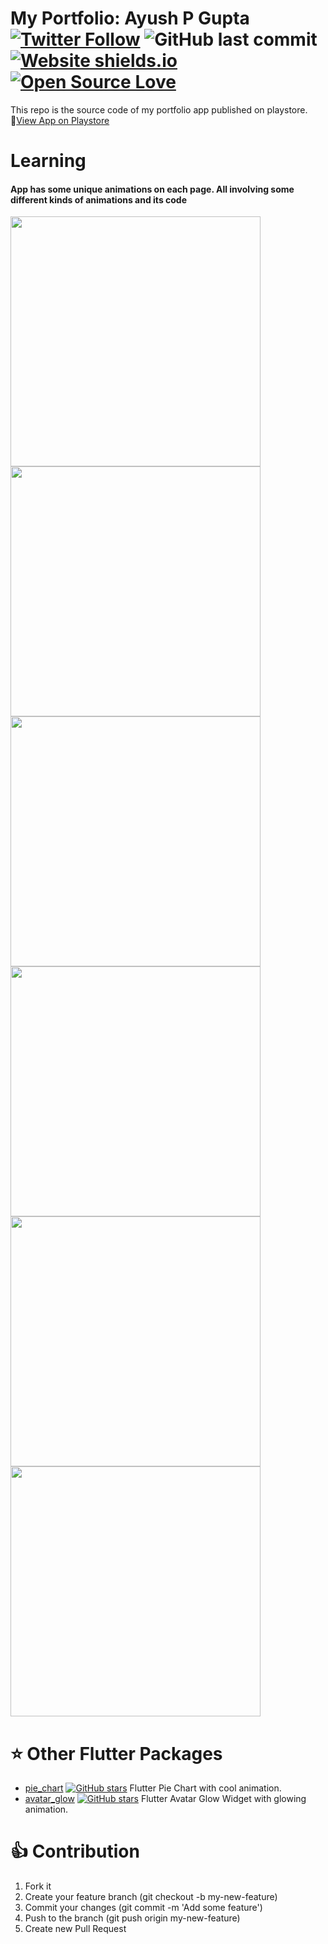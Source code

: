 # My Portfolio: Ayush P Gupta [![Twitter Follow](https://img.shields.io/twitter/url/https/@ayushpgupta.svg?style=social)](https://twitter.com/ayushpgupta) ![GitHub last commit](https://img.shields.io/github/last-commit/apgapg/avatar_glow.svg) [![Website shields.io](https://img.shields.io/website-up-down-green-red/http/shields.io.svg)](https://play.google.com/store/apps/details?id=com.coddu.flutterprofile)[![Open Source Love](https://badges.frapsoft.com/os/v2/open-source.svg?v=103)](https://github.com/apgapg/avatar_glow)


This repo is the source code of my portfolio app published on playstore.  
📱[View App on Playstore](!https://play.google.com/store/apps/details?id=com.coddu.flutterprofile)

# Learning

#### App has some unique animations on each page. All involving some different kinds of animations and its code

<img src="https://raw.githubusercontent.com/apgapg/avatar_glow/master/src/intro.gif"  height = "400" >
<img src="https://raw.githubusercontent.com/apgapg/avatar_glow/master/src/home.gif"  height = "400" >
<img src="https://raw.githubusercontent.com/apgapg/avatar_glow/master/src/job.gif"  height = "400" >
<img src="https://raw.githubusercontent.com/apgapg/avatar_glow/master/src/sketch.gif"  height = "400" >
<img src="https://raw.githubusercontent.com/apgapg/avatar_glow/master/src/educate.gif"  height = "400" >
<img src="https://raw.githubusercontent.com/apgapg/avatar_glow/master/src/contact.gif"  height = "400" >

# ⭐ Other Flutter Packages
- [pie_chart](https://pub.dartlang.org/packages/pie_chart)  [![GitHub stars](https://img.shields.io/github/stars/apgapg/pie_chart.svg?style=social)](https://github.com/apgapg/pie_chart)  Flutter Pie Chart with cool animation.
- [avatar_glow](https://pub.dartlang.org/packages/avatar_glow)  [![GitHub stars](https://img.shields.io/github/stars/apgapg/avatar_glow.svg?style=social)](https://github.com/apgapg/pie_chart)  Flutter Avatar Glow Widget with glowing animation.

# 👍 Contribution
1. Fork it
2. Create your feature branch (git checkout -b my-new-feature)
3. Commit your changes (git commit -m 'Add some feature')
4. Push to the branch (git push origin my-new-feature)
5. Create new Pull Request
